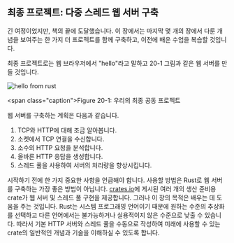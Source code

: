 ## 최종 프로젝트: 다중 스레드 웹 서버 구축

긴 여정이었지만, 책의 끝에 도달했습니다. 이
장에서는 마지막 몇 개의 장에서 다룬 개념을 보여주는 한 가지 더 프로젝트를 함께 구축하고, 이전에 배운
수업을 복습할 것입니다.

최종 프로젝트로는 웹 브라우저에서 "hello"라고 말하고 20-1 그림과 같은 웹 서버를 만들 것입니다.

![hello from rust](img/trpl20-01.png)

<span class=\"caption\">Figure 20-1: 우리의 최종 공동 프로젝트</span>

웹 서버를 구축하는 계획은 다음과 같습니다.

1. TCP와 HTTP에 대해 조금 알아봅니다.
2. 소켓에서 TCP 연결을 수신합니다.
3. 소수의 HTTP 요청을 분석합니다.
4. 올바른 HTTP 응답을 생성합니다.
5. 스레드 풀을 사용하여 서버의 처리량을 향상시킵니다.

시작하기 전에 한 가지 중요한 사항을 언급해야 합니다. 사용할 방법은 Rust로 웹 서버를 구축하는 가장 좋은 방법이 아닙니다. [crates.io](https://crates.io/)에 게시된 여러 개의 생산 준비용 crate가 웹 서버 및 스레드 풀 구현을 제공합니다. 그러나 이 장의 목적은 배우는 데 도움을 주는 것입니다. Rust는 시스템 프로그래밍 언어이기 때문에 원하는 수준의 추상화를 선택하고 다른 언어에서는 불가능하거나 실용적이지 않은 수준으로 낮출 수 있습니다. 따라서 기본 HTTP 서버와 스레드 풀을 수동으로 작성하여 미래에 사용할 수 있는 crate의 일반적인 개념과 기술을 이해하실 수 있도록 합니다.
